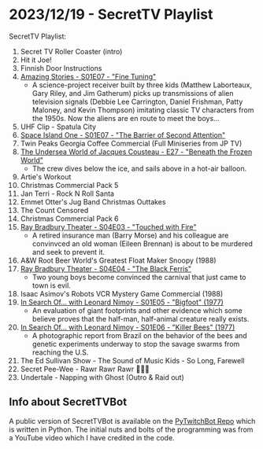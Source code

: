# 2023/12/19 - SecretTV Playlist

SecretTV Playlist:
1. Secret TV Roller Coaster (intro)
2. Hit it Joe!
3. Finnish Door Instructions
4. [Amazing Stories - S01E07 - "Fine Tuning"](https://en.wikipedia.org/wiki/Amazing_Stories_(1985_TV_series)#Season_1_(1985%E2%80%9386))
   - A science-project receiver built by three kids (Matthew Laborteaux, Gary Riley, and Jim Gatherum) picks up transmissions of alien television signals (Debbie Lee Carrington, Daniel Frishman, Patty Maloney, and Kevin Thompson) imitating classic TV characters from the 1950s. Now the aliens are en route to meet the boys... 
5. UHF Clip - Spatula City
6. [Space Island One - S01E07 - "The Barrier of Second Attention"](https://en.wikipedia.org/wiki/Space_Island_One)
7. Twin Peaks Georgia Coffee Commercial (Full Miniseries from JP TV)
8. [The Undersea World of Jacques Cousteau - E27 - "Beneath the Frozen World"](https://en.wikipedia.org/wiki/The_Undersea_World_of_Jacques_Cousteau)
   -  The crew dives below the ice, and sails above in a hot-air balloon.
9. Artie's Workout
10. Christmas Commercial Pack 5
11. Jan Terri - Rock N Roll Santa
12. Emmet Otter's Jug Band Christmas Outtakes
13. The Count Censored
14. Christmas Commercial Pack 6
15. [Ray Bradbury Theater - S04E03 - "Touched with Fire"](https://en.wikipedia.org/wiki/List_of_Ray_Bradbury_Theater_episodes#Season_4_(1990))
    -  A retired insurance man (Barry Morse) and his colleague are convinvced an old woman (Eileen Brennan) is about to be murdered and seek to prevent it.
16. A&W Root Beer World's Greatest Float Maker Snoopy (1988)
17. [Ray Bradbury Theater - S04E04 - "The Black Ferris"](https://en.wikipedia.org/wiki/List_of_Ray_Bradbury_Theater_episodes#Season_4_(1990))
    -  Two young boys become convinced the carnival that just came to town is evil.
18. Isaac Asimov's Robots VCR Mystery Game Commercial (1988)
19. [In Search Of... with Leonard Nimoy - S01E05 - "Bigfoot" (1977)](https://en.wikipedia.org/wiki/In_Search_of..._(TV_series)#Season_1_(1977))
    -  An evaluation of giant footprints and other evidence which some believe proves that the half-man, half-animal creature really exists.
20. [In Search Of... with Leonard Nimoy - S01E06 - "Killer Bees" (1977)](https://en.wikipedia.org/wiki/In_Search_of..._(TV_series)#Season_1_(1977))
    - A photographic report from Brazil on the behavior of the bees and genetic experiments underway to stop the savage swarms from reaching the U.S.
21. The Ed Sullivan Show - The Sound of Music Kids - So Long, Farewell
22. Secret Pee-Wee - Rawr Rawr Rawr 🐊🐊🐊
23. Undertale - Napping with Ghost (Outro & Raid out)


## Info about SecretTVBot

A public version of SecretTVBot is available on the [PyTwitchBot Repo](https://github.com/awbored/PyTwitchBot) which is written in Python.  The initial nuts and bolts of the programming was from a YouTube video which I have credited in the code.
